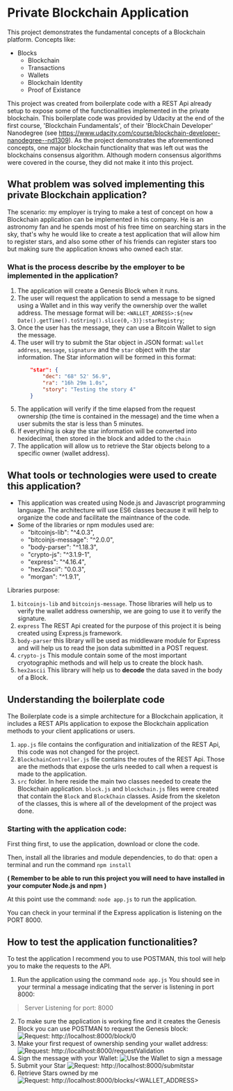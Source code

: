 # Private Blockchain Application

This project demonstrates the fundamental concepts of a Blockchain platform.
Concepts like:
- Blocks
    - Blockchain
    - Transactions
    - Wallets
    - Blockchain Identity
    - Proof of Existance

This project was created from boilerplate code with a REST Api already setup to expose some of the functionalities
implemented in the private blockchain. This boilerplate code was provided by Udacity at the end of the first course, 'Blockchain Fundamentals',
of their 'BlockChain Developer' Nanodegree (see https://www.udacity.com/course/blockchain-developer-nanodegree--nd1309). As the project
demonstrates the aforementioned concepts, one major blockchain functionality that was left out was the blockchains consensus algorithm. Although 
modern consensus algorithms were covered in the course, they did not make it into this project.

## What problem was solved implementing this private Blockchain application?

The scenario: my employer is trying to make a test of concept on how a Blockchain application can be implemented in his company.
He is an astronomy fan and he spends most of his free time on searching stars in the sky, that's why he would like
to create a test application that will allow him to register stars, and also some other of his friends can register stars
too but making sure the application knows who owned each star.

### What is the process describe by the employer to be implemented in the application?

1. The application will create a Genesis Block when it runs.
2. The user will request the application to send a message to be signed using a Wallet and in this way verify the ownership over the wallet address. The message format will be: `<WALLET_ADRESS>:${new Date().getTime().toString().slice(0,-3)}:starRegistry`;
3. Once the user has the message, they can use a Bitcoin Wallet to sign the message.
4. The user will try to submit the Star object in JSON format: `wallet address`, `message`, `signature` and the `star` object with the star information.
    The Star information will be formed in this format:
    ```json
        "star": {
            "dec": "68° 52' 56.9",
            "ra": "16h 29m 1.0s",
            "story": "Testing the story 4"
		}
    ```
5. The application will verify if the time elapsed from the request ownership (the time is contained in the message) and the time when a user submits the star is less than 5 minutes.
6. If everything is okay the star information will be converted into hexidecimal, then stored in the block and added to the `chain`
7. The application will allow us to retrieve the Star objects belong to a specific owner (wallet address). 


## What tools or technologies were used to create this application?

- This application was created using Node.js and Javascript programming language. The architecture will use ES6 classes
because it will help to organize the code and facilitate the maintnance of the code.
- Some of the libraries or npm modules used are:
    - "bitcoinjs-lib": "^4.0.3",
    - "bitcoinjs-message": "^2.0.0",
    - "body-parser": "^1.18.3",
    - "crypto-js": "^3.1.9-1",
    - "express": "^4.16.4",
    - "hex2ascii": "0.0.3",
    - "morgan": "^1.9.1",

Libraries purpose:

1. `bitcoinjs-lib` and `bitcoinjs-message`. Those libraries will help us to verify the wallet address ownership, we are going to use it to verify the signature.
2. `express` The REST Api created for the purpose of this project it is being created using Express.js framework.
3. `body-parser` this library will be used as middleware module for Express and will help us to read the json data submitted in a POST request.
4. `crypto-js` This module contain some of the most important cryotographic methods and will help us to create the block hash.
5. `hex2ascii` This library will help us to **decode** the data saved in the body of a Block.

## Understanding the boilerplate code

The Boilerplate code is a simple architecture for a Blockchain application, it includes a REST APIs application to expose the Blockchain application methods to your client applications or users.

1. `app.js` file contains the configuration and initialization of the REST Api, this code was not changed for the project.
2. `BlockchainController.js` file contains the routes of the REST Api. Those are the methods that expose the urls needed to call when a request is made to the application.
3. `src` folder. In here reside the main two classes needed to create the Blockchain application. `block.js` and `blockchain.js` files were created that contain the `Block` and `BlockChain` classes. Aside from the skeleton of the classes, this is where all of the development of the project was done.

### Starting with the application code:

First thing first, to use the application, download or clone the code.

Then, install all the libraries and module dependencies, to do that: open a terminal and run the command `npm install`

**( Remember to be able to run this project you will need to have installed in your computer Node.js and npm )**

At this point use the command: `node app.js` to run the application.

You can check in your terminal if the Express application is listening on the PORT 8000.

## How to test the application functionalities?

To test the application I recommend you to use POSTMAN, this tool will help you to make the requests to the API.

1. Run the application using the command `node app.js`
You should see in your terminal a message indicating that the server is listening in port 8000:
> Server Listening for port: 8000

2. To make sure the application is working fine and it creates the Genesis Block you can use POSTMAN to request the Genesis block:
    ![Request: http://localhost:8000/block/0 ](https://s3.amazonaws.com/video.udacity-data.com/topher/2019/April/5ca360cc_request-genesis/request-genesis.png)
3. Make your first request of ownership sending your wallet address:
    ![Request: http://localhost:8000/requestValidation ](https://s3.amazonaws.com/video.udacity-data.com/topher/2019/April/5ca36182_request-ownership/request-ownership.png)
4. Sign the message with your Wallet:
    ![Use the Wallet to sign a message](https://s3.amazonaws.com/video.udacity-data.com/topher/2019/April/5ca36182_request-ownership/request-ownership.png)
5. Submit your Star
     ![Request: http://localhost:8000/submitstar](https://s3.amazonaws.com/video.udacity-data.com/topher/2019/April/5ca365d3_signing-message/signing-message.png)
6. Retrieve Stars owned by me
    ![Request: http://localhost:8000/blocks/<WALLET_ADDRESS>](https://s3.amazonaws.com/video.udacity-data.com/topher/2019/April/5ca362b9_retrieve-stars/retrieve-stars.png)